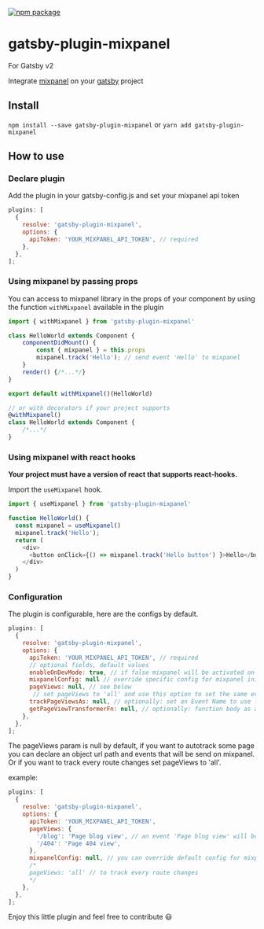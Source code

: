 [![npm package](https://img.shields.io/npm/v/gatsby-plugin-mixpanel.svg?style=flat-square)](https://www.npmjs.org/package/gatsby-plugin-mixpanel)

# gatsby-plugin-mixpanel

For Gatsby v2

Integrate [mixpanel](https://www.mixpanel.com) on your [gatsby](https://github.com/gatsbyjs/gatsby) project

## Install

`npm install --save gatsby-plugin-mixpanel` or `yarn add gatsby-plugin-mixpanel`

## How to use

### Declare plugin

Add the plugin in your gatsby-config.js and set your mixpanel api token

```javascript
plugins: [
  {
    resolve: 'gatsby-plugin-mixpanel',
    options: {
      apiToken: 'YOUR_MIXPANEL_API_TOKEN', // required
    },
  },
];
```

### Using mixpanel by passing props

You can access to mixpanel library in the props of your component by using the function ```withMixpanel``` available in the plugin

```javascript
import { withMixpanel } from 'gatsby-plugin-mixpanel'

class HelloWorld extends Component {
    componentDidMount() {
        const { mixpanel } = this.props
        mixpanel.track('Hello'); // send event 'Hello' to mixpanel
    }
    render() {/*...*/}
}

export default withMixpanel()(HelloWorld)

// or with decorators if your project supports
@withMixpanel()
class HelloWorld extends Component {
    /*...*/
}
```

### Using mixpanel with react hooks

**Your project must have a version of react that supports react-hooks.**

Import the ```useMixpanel``` hook.

```javascript
import { useMixpanel } from 'gatsby-plugin-mixpanel'

function HelloWorld() {
  const mixpanel = useMixpanel()
  mixpanel.track('Hello');
  return (
    <div>
      <button onClick={() => mixpanel.track('Hello button') }>Hello</button>
    </div>
  )
}

```

### Configuration

The plugin is configurable, here are the configs by default.

```javascript
plugins: [
  {
    resolve: 'gatsby-plugin-mixpanel',
    options: {
      apiToken: 'YOUR_MIXPANEL_API_TOKEN', // required
      // optional fields, default values
      enableOnDevMode: true, // if false mixpanel will be activated on NODE_ENV=production only
      mixpanelConfig: null // override specific config for mixpanel initialization https://github.com/mixpanel/mixpanel-js/blob/8b2e1f7b/src/mixpanel-core.js#L87-L110
      pageViews: null, // see below
       // set pageViews to 'all' and use this option to set the same event name for all page view events
      trackPageViewsAs: null, // optionally: set an Event Name to use for all page views, eg: trackPageViewsAs: 'Page view'
      getPageViewTransformerFn: null, // optionally: function body as a string to customize the event sent to mixpanel. Receives one parameter: location. Example 'return () => ({url: location.pathname})'
    },
  },
];
```

The pageViews param is null by default, if you want to autotrack some page you can declare an object url path and events that will be send on mixpanel.
Or if you want to track every route changes set pageViews to 'all'.

example: 
```javascript
plugins: [
  {
    resolve: 'gatsby-plugin-mixpanel',
    options: {
      apiToken: 'YOUR_MIXPANEL_API_TOKEN',
      pageViews: {
        '/blog': 'Page blog view', // an event 'Page blog view' will be send to mixpanel on every visit on the /blog page
        '/404': 'Page 404 view',
      },
      mixpanelConfig: null, // you can override default config for mixpanel library https://github.com/mixpanel/mixpanel-js/blob/8b2e1f7b/src/mixpanel-core.js#L87-L110
      /*
      pageViews: 'all' // to track every route changes
      */
    },
  },
];
```


Enjoy this little plugin and feel free to contribute :smiley:
